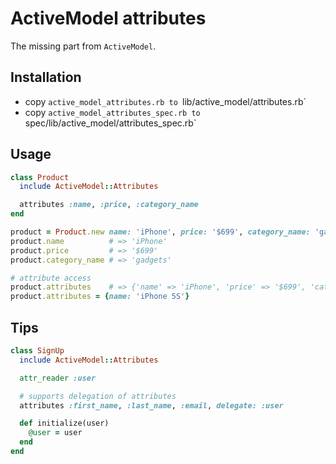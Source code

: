 # ActiveModel attributes

The missing part from `ActiveModel`.

## Installation

* copy `active_model_attributes.rb to `lib/active_model/attributes.rb`
* copy `active_model_attributes_spec.rb to `spec/lib/active_model/attributes_spec.rb`


## Usage

```ruby
class Product
  include ActiveModel::Attributes

  attributes :name, :price, :category_name
end
```

```Ruby
product = Product.new name: 'iPhone', price: '$699', category_name: 'gadgets'
product.name          # => 'iPhone'
product.price         # => '$699'
product.category_name # => 'gadgets'

# attribute access
product.attributes    # => {'name' => 'iPhone', 'price' => '$699', 'category_name' => 'gadgets'}
product.attributes = {name: 'iPhone 5S'}
```

## Tips

```ruby
class SignUp
  include ActiveModel::Attributes

  attr_reader :user

  # supports delegation of attributes
  attributes :first_name, :last_name, :email, delegate: :user

  def initialize(user)
    @user = user
  end
end
```
